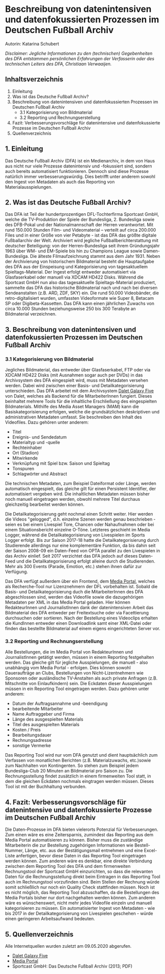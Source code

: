 # Beschreibung von datenintensiven und datenfokussierten Prozessen im Deutschen Fußball Archiv

Autorin: Katarina Schubert

*Disclaimer: Jegliche Informationen zu den (technischen) Gegebenheiten des DFA entstammen persönlichen Erfahrungen der Verfasserin oder des technischen Leiters des DFA, Christiaan Verwaaijen.*

## Inhaltsverzeichnis
1. Einleitung
2. Was ist das Deutsche Fußball Archiv?
3. Beschreibung von datenintensiven und datenfokussierten Prozessen im Deutschen Fußball Archiv
   * 3.1 Kategorisierung von Bildmaterial
   * 3.2 Reporting und Rechnungserstellung
4. Fazit: Verbesserungsvorschläge für datenintensive und datenfokussierte Prozesse im Deutschen Fußball Archiv
5. Quellenverzeichnis

## 1. Einleitung
Das Deutsche Fußball Archiv (DFA) ist ein Medienarchiv, in dem von Haus aus nicht nur viele Prozesse datenintensiv und -fokussiert sind, sondern auch bereits automatisiert funktionieren. Dennoch sind diese Prozesse natürlich immer verbesserungswürdig. Dies betrifft unter anderem sowohl den Ingest von Metadaten als auch das Reporting von Materialausspielungen.

## 2. Was ist das Deutsche Fußball Archiv?
Das DFA ist Teil der hundertprozentigen DFL-Tochterfirma Sportcast GmbH, welche die TV-Produktion der Spiele der Bundesliga, 2. Bundesliga sowie des DFB-Pokal und der Nationalmannschaft der Herren verantwortet. Mit rund 150.000 Stunden Film- und Videomaterial – verteilt auf circa 200.000 Files und in einer Größe von vier Petabyte - ist das DFA das größte digitale Fußballarchiv der Welt. Archiviert wird jegliche Fußballberichterstattung mit deutscher Beteiligung: von der Herren-Bundesliga seit ihrem Gründungsjahr 1963 über WM- und EM-Spiele bis hin zu Champions League sowie Damen-Bundesliga. Die älteste Filmaufzeichnung stammt aus dem Jahr 1931. Neben der Archivierung von historischem Bildmaterial besteht die Hauptaufgabe des DFA aus der Einspeisung und Kategorisierung von tagesaktuellem Spieltags-Material. Der Ingest erfolgt entweder automatisiert via Glasfaserkabel oder manuell via XDCAM HD422 Disks. Während die Sportcast GmbH nun also das tagesaktuelle Spieltags-Material produziert, sammelte das DFA das historische Bildmaterial nach und nach bei diversen Sendeanstalten (z.B. ARD, ZDF, SKY) ein. Die rund 50.000 Videobänder, die retro-digitalisiert wurden, umfassten Videoformate wie Super 8, Betacam SP oder Digibeta-Kassetten. Das DFA kann einen jährlichen Zuwachs von circa 10.000 Stunden beziehungsweise 250 bis 300 Terabyte an Bildmaterial verzeichnen.

## 3. Beschreibung von datenintensiven und datenfokussierten Prozessen im Deutschen Fußball Archiv
### 3.1 Kategorisierung von Bildmaterial
Jegliches Bildmaterial, das entweder über Glasfaserkabel, FTP oder via XDCAM HD422 Disks (mit Ausnahmen sogar auch per DVDs) in das Archivsystem des DFA eingespielt wird, muss mit Metadaten versehen werden. Dabei wird zwischen einer Basis- und Detailkategorisierung unterschieden. Das DFA arbeitet mit dem Archivsystem [Dalet Galaxy Five](https://www.dalet.com/platforms/dalet-galaxy-five) von Dalet, welches als Backend für die MitarbeiterInnen fungiert. Dieses beinhaltet mehrere Tools für die inhaltliche Erschließung des eingespielten Bildmaterials. Mithilfe des Media Asset Managers (MAM) kann die Basiskategorisierung erfolgen, welche die grundsätzlichen deskriptiven und administrativen Metadaten umfasst. Sie beschreiben den Inhalt des Videofiles. Dazu gehören unter anderem:

* Titel
* Ereignis- und Sendedatum
* Materialtyp und -quelle
* Rechteinhaber
* Ort (Stadion)
* Mitwirkende
* Verknüpfung mit Spiel bzw. Saison und Spieltag
* Tonspuren
* Schlagwörter und Abstract

Die technischen Metadaten, zum Beispiel Dateiformat oder Länge, werden automatisch eingespielt, das gleiche gilt für einen Persistent Identifier, der automatisiert vergeben wird. Die inhaltlichen Metadaten müssen bisher noch manuell eingetragen werden, obwohl mehrere Titel durchaus gleichzeitig bearbeitet werden können.

Die Detailkategorisierung geht nochmal einen Schritt weiter. Hier werden die Videos "gelogged", d.h. einzelne Szenen werden genau beschrieben - seien es bei einem Livespiel Tore, Chancen oder Nahaufnahmen oder bei einem Situationsbericht einzelne O-Töne. Letzteres geschieht im Media Logger, während die Detailkategorisierung von Livespielen im Sports Logger erfolgt. Bis zur Saison 2017-18 hatte die Detailkategorisierung durch Studierende allerdings nur eine komplementäre Funktion, da bis dahin seit der Saison 2008-09 ein Daten-Feed von OPTA parallel zu den Livespielen in das Archiv einlief. Seit 2017 verzichtet das DFA jedoch auf dieses Daten-Feed und die Detailkategorisierung erfolgt alleine durch die Studierenden. Mehr als 300 Events (Parade, Emotion, etc.) stehen ihnen dafür zur Verfügung. 

Das DFA verfügt außerdem über ein Frontend, dem [Media Portal](https://mediaportal.sportcast.de/), welches als Recherche-Tool nur Lizenznehmern der DFL vorbehalten ist. Sobald die Basis- und Detailkategorisierung duch die MitarbeiterInnen des DFA abgeschlossen sind, werden das Videofile sowie die dazugehörigen Metadaten per XML in das Media Portal geladen. Hier können RedakteurInnen und JournalistInnen dank der datenintensiven Arbeit das Bildmaterial des DFA entweder per Freitextsuche oder via Facettierung durchsuchen oder sortieren. Nach der Bestellung eines Videoclips erhalten die KundInnen entweder einen Downloadlink samt einer XML-Datei oder finden das bestellte Bildmaterial auf einem eigens eingerichteten Server vor.

### 3.2 Reporting und Rechnungserstellung
Alle Bestellungen, die im Media Portal von RedakteurInnen und JournalistInnen getätigt werden, müssen in einem Reporting festgehalten werden. Das gleiche gilt für jegliche Ausspielungen, die manuell - also unabhängig vom Media Portal - erfolgen. Dies können sowohl Daueraufträge an Clubs, Bestellungen von Nicht-Lizentnehmern wie Sponsoren oder ausländische TV-Anstalten als auch private Anfragen (z.B. Mitschnitte von Einlaufkindern) sein. Die Eckdaten dieser Ausspielungen müssen in ein Reporting Tool eingetragen werden. Dazu gehören unter anderem:

* Datum der Auftragsannahme und -beendigung
* bearbeitende Mitarbeiter
* Name Auftraggeber und Firma
* Länge des ausgespielten Materials
* Titel des ausgespielten Materials
* Kosten / Preis
* Bearbeitungsdauer
* Rechnungsadresse
* sonstige Vermerke

Das Reporting Tool wird nur vom DFA genutzt und dient hauptsächlich zum Verfassen von monatlichen Berichten (z.B. Materialzuwachs, etc.)sowie zum Nachhalten von Kontingenten. So stehen zum Beispiel jedem Bundesliga-Club 20 Minuten an Bildmaterial pro Saison zu. Die Rechnungsstellung findet zusätzlich in einem firmenweiten Tool statt, in dem die gleichen Eckdaten nochmals eingtragen werden müssen. Dieses Tool ist mit der Buchhaltung verbunden.

## 4. Fazit: Verbesserungsvorschläge für datenintensive und datenfokussierte Prozesse im Deutschen Fußball Archiv
Die Daten-Prozesse im DFA bieten vielerorts Potenzial für Verbesserungen. Zum einen wäre es eine Zeitersparnis, zumindest das Reporting aus dem Media Portal automatisieren zu können. Bisher muss die zuständige Mitarbeiterin die zur Bestellung zugehörigen Informationen wie Bestell-Nummer, Länge, etc. aus der Bestätigungsmail entnehmen und eine Excel-Liste anfertigen, bevor diese Daten in das Reporting Tool eingetragen werden können. Zum anderen wäre es denkbar, eine direkte Verbindung zwischen dem Reporting Tool des DFA und dem firmenweiten Rechnungstool der Sportcast GmbH einzurichten, so dass die relevanten Daten für die Rechnungsstellung direkt beim Eintragen in das Reporting Tool auch im Rechnungstool vorzufinden sind. Beim Stellen der Rechnung würde somit schließlich nur noch ein Quality Check stattfinden müssen. Noch ist es nicht möglich, das Reporting Tool abzuschaffen, da die Bestellungen des Media Portals bisher nur dort nachgehalten werden können. Zum anderen wäre es wünschenswert, nicht mehr jedes Videofile einzeln und manuell kategorisieren zu müssen. Ein automatisierter Ingest von Metadaten - wie bis 2017 in der Detailkategorisierung von Livespielen geschehen - würde einen geringeren Arbeitsaufwand bedeuten.

## 5. Quellenverzeichnis
Alle Internetquellen wurden zuletzt am 09.05.2020 abgerufen.

* [Dalet Galaxy Five](https://www.dalet.com/platforms/dalet-galaxy-five)
* [Media Portal](https://mediaportal.sportcast.de/)
* Sportcast GmbH: Das Deutsche Fußball Archiv (2013; PDF)
